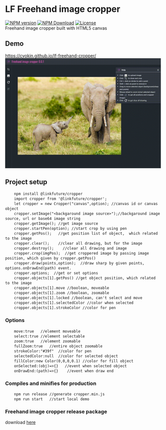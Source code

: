 # LF Freehand image cropper
<span class="badge-npmversion"><a href="https://npmjs.org/package/@linkfuture/cropper" title="View this project on NPM"><img src="https://img.shields.io/npm/v/@linkfuture/cropper.svg" alt="NPM version" /></a></span>
<span class="badge-npmdownloads"><a href="https://npmjs.org/package/@linkfuture/cropper" title="NPM Download"><img src="https://img.shields.io/npm/dm/@linkfuture/cropper.svg" alt="NPM Download" /></a></span> 
<span class="badge-npmlicense"><a href="#license" title="License"><img src="https://img.shields.io/npm/l/@linkfuture/cropper.svg?style=flat-square" alt="License" /></a></span>  
Freehand image cropper built with HTML5 canvas  
## Demo
https://cyokin.github.io/lf-freehand-cropper/ 
![Alt Text](demo/cropper.gif)
## Project setup
```
    npm install @linkfuture/cropper
    import cropper from '@linkfuture/cropper';
    let cropper = new Cropper("canvas",option); //canvas id or canvas object
    cropper.setImage("<backgaround image source>");//backgaround image source, url or base64 image string
    cropper.getImage(); //get image source
    cropper.startPen(option); //start crop by using pen 
    cropper.getPos();   //get position list of object,  which related to the image
    cropper.clear();    //clear all drawing, but for the image
    cropper.destroy();    //clear all drawing and image
    cropper.crop(imgPos);  //get croppered image by passing image position, which given by cropper.getPos()
    cropper.draw(points,option);  //draw sharp by given points, options.onDrawEnd(path) event.
    cropper.options;  //get or set options
    cropper.objects[1].getPos() //get object position, which related to the image
    cropper.objects[1].move //boolean, moveable
    cropper.objects[1].zoom //boolean, zoomable
    cropper.objects[1].locked //boolean, can't select and move
    cropper.objects[1].selectedColor //color when selected
    cropper.objects[1].strokeColor //color for pen 
```
### Options
```
    move:true   //element moveable
    select:true //element selectable
    zoom:true   //element zoomable
    fullZoom:true   //entire object zoomable
    strokeColor:"#39f"  //color for pen
    selectedColor:null  //color for selected object 
    fillColor:new Color(0,0,0,0.1) //color for fill object
    onSelected:(obj)=>{}   //event when selected object
    onDrawEnd:(path)=>{}    //event when draw end
```
### Compiles and minifies for production
```
    npm run release //generate cropper.min.js
    npm run start   //start local demo
```

### Freehand image cropper release package
download [here](lib/lf-cropper.min.js)
